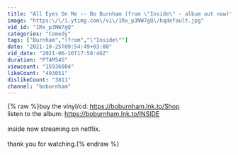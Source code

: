 ```yaml
---
title: "All Eyes On Me -- Bo Burnham (from \"Inside\" - album out now)"
image: "https:\/\/i.ytimg.com\/vi\/1Rx_p3NW7gQ\/hqdefault.jpg"
vid_id: "1Rx_p3NW7gQ"
categories: "Comedy"
tags: ["Burnham","(from","\"Inside\""]
date: "2021-10-25T09:54:49+03:00"
vid_date: "2021-06-16T17:58:46Z"
duration: "PT4M54S"
viewcount: "15936084"
likeCount: "493051"
dislikeCount: "3811"
channel: "boburnham"
---
```

{% raw %}buy the vinyl/cd: <a rel="nofollow" target="blank" href="https://boburnham.lnk.to/Shop">https://boburnham.lnk.to/Shop</a><br />listen to the album: <a rel="nofollow" target="blank" href="https://boburnham.lnk.to/INSIDE">https://boburnham.lnk.to/INSIDE</a><br /><br />inside now streaming on netflix.<br /><br />thank you for watching.{% endraw %}
